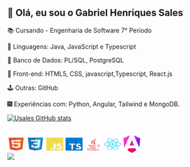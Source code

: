 ## 👋 Olá, eu sou o Gabriel Henriques Sales

📚 Cursando - Engenharia de Software 7° Período

🚀 Linguagens:
Java, JavaScript e Typescript

🎲 Banco de Dados:
PL/SQL, PostgreSQL

🎨 Front-end:
HTML5, CSS, javascript,Typescript, React.js

🕹 Outras:
GitHub

🎆 Experiências com:
Python, Angular, Tailwind e MongoDB.

[![Usales GitHub stats](https://github-readme-stats.vercel.app/api?username=Usales&show_icons=true&theme=radical&include_all_commits=true&count_private=true)](https://github.com/Usales)

<div style="display: inline_block"><br>
  <img align="center" alt="Rafa-HTML" height="30" width="40" src="https://raw.githubusercontent.com/devicons/devicon/master/icons/html5/html5-original.svg">
  <img align="center" alt="Rafa-CSS" height="30" width="40" src="https://raw.githubusercontent.com/devicons/devicon/master/icons/css3/css3-original.svg">
  <img align="center" alt="Rafa-Js" height="30" width="40" src="https://raw.githubusercontent.com/devicons/devicon/master/icons/javascript/javascript-plain.svg">
  <img align="center" alt="Rafa-Ts" height="30" width="40" src="https://raw.githubusercontent.com/devicons/devicon/master/icons/typescript/typescript-plain.svg">
  <img align="center" alt="Rafa-java" height="30" width="40" src="https://raw.githubusercontent.com/devicons/devicon/master/icons/java/java-plain.svg">
  <img align="center" alt="Rafa-React" height="30" width="40" src="https://raw.githubusercontent.com/devicons/devicon/master/icons/react/react-original.svg">
  <img align="center" alt="Rafa-angular height="30" width="40" src="https://raw.githubusercontent.com/devicons/devicon/master/icons/angular/angular-original.svg">
</div>

<div> 
 
  <a href="https://www.linkedin.com/in/gabriel-henriques-sales-43953b218/" target="_blank">
  <img src="https://img.shields.io/badge/-LinkedIn-%230077B5?style=for-the-badge&logo=linkedin&logoColor=white" target="_blank">
  </a> 

</div>
